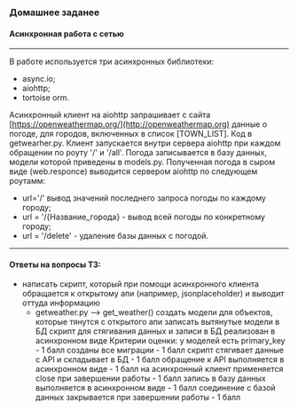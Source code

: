 ### Домашнее заданее 
#### Асинхронная работа с сетью 
***
В работе используется три асинхронных библиотеки:
- async.io;
- aiohttp;
- tortoise orm.

Асинхронный клиент на aiohttp запрашивает с сайта [https://openweathermap.org/](http://openweathermap.org) данные о погоде, для городов, включенных в список [TOWN_LIST]. Код в getwearher.py.
Клиент запускается внутри сервера aiohttp при каждом обращении по роуту '/' и '/all'. Погода записывается в базу данных, модели которой приведены в models.py. 
Полученная погода в сыром виде (web.responce) выводится сервером aiohttp по следующем роутамм:
- url='/' вывод значений последнего запроса погоды по каждому городу;
- url = '/{Название_города} - вывод всей погоды по конкретному городу;
- url = '/delete' - удаление базы данных с погодой.
***
#### Ответы на вопросы ТЗ:
- написать скрипт, который при помощи асинхронного клиента обращается к открытому апи (например, jsonplaceholder) и выводит оттуда информацию
  - getweather.py --> get_weather()
создать модели для объектов, которые тянутся с открытого апи
записать вытянутые модели в БД
скрипт для стягивания данных и записи в БД реализован в асинхронном виде
Критерии оценки: у моделей есть primary_key - 1 балл
созданы все миграции - 1 балл
скрипт стягивает данные с API и складывает в БД - 1 балл
обращение к API выполняется в асинхронном виде - 1 балл
на асинхронный клиент применяется close при завершении работы - 1 балл
запись в базу данных выполняется в асинхронном виде - 1 балл
соединение с базой данных закрывается при завершении работы - 1 балл
